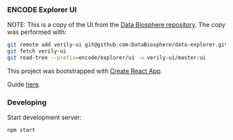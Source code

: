 ### ENCODE Explorer UI

NOTE: This is a copy of the UI from the [Data Biosphere repository](https://github.com/DataBiosphere/data-explorer).
The copy was performed with:

```bash
git remote add verily-ui git@github.com:DataBiosphere/data-explorer.git
git fetch verily-ui
git read-tree --prefix=encode/explorer/ui -u verily-ui/master:ui
```

This project was bootstrapped with [Create React App](https://github.com/facebookincubator/create-react-app).

Guide [here](https://github.com/facebookincubator/create-react-app/blob/master/packages/react-scripts/template/README.md).

### Developing

Start development server:

```bash
npm start
```
